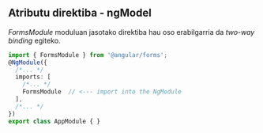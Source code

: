 ## Atributu direktiba - ngModel

_FormsModule_ moduluan jasotako direktiba hau oso erabilgarria da _two-way binding_ egiteko.

```typescript
import { FormsModule } from '@angular/forms';
@NgModule({
  /*... */
  imports: [
    /*... */
    FormsModule  // <--- import into the NgModule
  ],
  /*... */
})
export class AppModule { }
```

